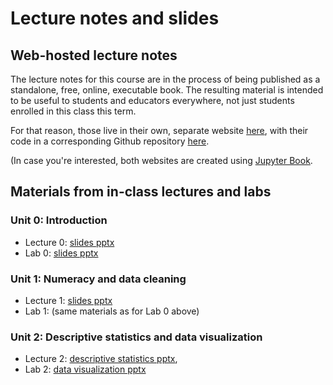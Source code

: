 # Lecture notes and slides
## Web-hosted lecture notes
The lecture notes for this course are in the process of being published as a standalone, free, online, executable book.  The resulting material is intended to be useful to students and educators everywhere, not just students enrolled in this class this term.

For that reason, those live in their own, separate website [here](https://spencerahill.github.io/stat-methods-book), with their code in a corresponding Github repository [here](https://github.com/spencerahill/stat-methods-book).

(In case you're interested, both websites are created using [Jupyter Book](https://jupyterbook.org/).

## Materials from in-class lectures and labs

### Unit 0: Introduction
- Lecture 0: [slides pptx](../slides/lecture-slides/25f-eas420_lec00_intro.pptx)
- Lab 0: [slides pptx](../slides/lab-slides/25f-eas420_lab00_python.pptx)

### Unit 1: Numeracy and data cleaning
- Lecture 1: [slides pptx](../slides/lecture-slides/25f-eas420_lec01_numeracy.pptx)
- Lab 1: (same materials as for Lab 0 above)

### Unit 2: Descriptive statistics and data visualization
- Lecture 2: [descriptive statistics pptx](../slides/lecture-slides/25f-eas420_lec02_desc-stats.pptx),
- Lab 2: [data visualization pptx](../slides/lab-slides/25f-eas420_lab02_data-viz.pptx)

